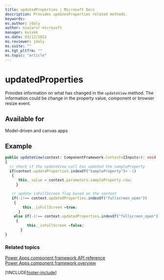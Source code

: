 ```yaml
---
title: updatedProperties | Microsoft Docs
description: Provides updatesProperties related methods.
keywords:
ms.author: jdaly
author: noazarur-microsoft
manager: kvivek
ms.date: 03/12/2022
ms.reviewer: jdaly
ms.suite: ""
ms.tgt_pltfrm: ""
ms.topic: "article"
---
```


# updatedProperties

Provides information on what has changed in the `updateView` method. The information could be change in the property value, component or browser resize event.

## Available for

Model-driven and canvas apps

## Example

```typescript
public updateView(context: ComponentFramework.Context<IInputs>): void
{
  // check if the updateView call has updated the sampleProperty
  if(context.updateProperties.indexOf("SampleProperty")> -1)
   {
      this._value = context.parameters.sampleProperty.raw;
     }

   // update isFullScreen flag based on the context
   if(-1!== context.updatedProperties.indexOf("fullscreen_open"))
    {
        this._isFullScreen =true;
      }
    else if(-1!== context.updatedProperties.indexOf("fullscreen_open"))
     {
          this._isFullScreen =false;
       }
}
```

### Related topics

[Power Apps component framework API reference](../reference/index.md)<br/>
[Power Apps component framework overview](../overview.md)

[!INCLUDE[footer-include](../../../includes/footer-banner.md)]
